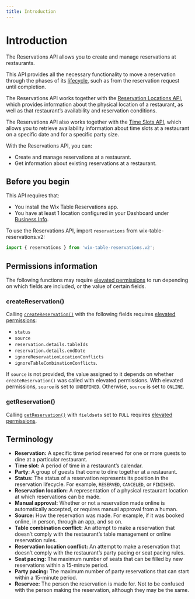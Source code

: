 ```yaml
---
title: Introduction
---
```


# Introduction

The Reservations API allows you to create and manage reservations at restaurants. 

This API provides all the necessary functionality to move a reservation through the phases of its [lifecycle](https://www.wix.com/velo/reference/wix-table-reservations-v2/reservations/the-reservation-lifecycle), such as from the reservation request until completion.

The Reservations API works together with the [Reservation Locations API](https://www.wix.com/velo/reference/wix-table-reservations-v2/reservationlocations), which provides information about the physical location of a restaurant, as well as that restaurant’s availability and reservation conditions. 

The Reservations API also works together with the [Time Slots API](https://www.wix.com/velo/reference/wix-table-reservations-v2/timeslots), which allows you to retrieve availability information about time slots at a restaurant on a specific date and for a specific party size. 

With the Reservations API, you can:
* Create and manage reservations at a restaurant.
* Get information about existing reservations at a restaurant.

## Before you begin
This API requires that:
* You install the Wix Table Reservations app.
* You have at least 1 location configured in your Dashboard under [Business Info](https://www.wix.com/my-account/site-selector/?buttonText=Select%20Site&title=Select%20a%20Site&autoSelectOnSingleSite=true&actionUrl=https:%2F%2Fwww.wix.com%2Fdashboard%2F%7B%7BmetaSiteId%7D%7D%2Fbusiness-info).

To use the Reservations API, import `reservations` from wix-table-reservations.v2:

```js
import { reservations } from 'wix-table-reservations.v2';
```

## Permissions information

The following functions may require [elevated permissions](https://www.wix.com/velo/reference/wix-auth/elevate) to run depending on which fields are included, or the value of certain fields.

### createReservation()

Calling [`createReservation()`](https://www.wix.com/velo/reference/wix-table-reservations-v2/reservations/createreservation) with the following fields requires [elevated permissions](https://www.wix.com/velo/reference/wix-auth/elevate): 
* `status`
* `source`
* `reservation.details.tableIds`
* `reservation.details.endDate`
* `ignoreReservationLocationConflicts`
* `ignoreTableCombinationConflicts`.

If `source` is not provided, the value assigned to it depends on whether `createReservation()` was called with elevated permissions. With elevated permissions, `source` is set to `UNDEFINED`. Otherwise, `source` is set to `ONLINE`.

### getReservation()

Calling [`getReservation()`](https://www.wix.com/velo/reference/wix-table-reservations-v2/reservations/getreservation) with `fieldsets` set to `FULL` requires [elevated permissions](https://www.wix.com/velo/reference/wix-auth/elevate).

## Terminology
* **Reservation:** A specific time period reserved for one or more guests to dine at a particular restaurant.
* **Time slot:** A period of time in a restaurant’s calendar.
* **Party**: A group of guests that come to dine together at a restaurant.
* **Status:** The status of a reservation represents its position in the reservation lifecycle. For example, `RESERVED`, `CANCELED`, or `FINISHED`.
* **Reservation location:** A representation of a physical restaurant location at which reservations can be made.
* **Manual approval:** Whether or not a reservation made online is automatically accepted, or requires manual approval from a human.
* **Source:** How the reservation was made. For example, if it was booked online, in person, through an app, and so on.
* **Table combination conflict:** An attempt to make a reservation that doesn’t comply with the restaurant’s table management or online reservation rules.
* **Reservation location conflict:** An attempt to make a reservation that doesn’t comply with the restaurant’s party pacing or seat pacing rules.
* **Seat pacing:** The maximum number of seats that can be filled by new reservations within a 15-minute period.
* **Party pacing:** The maximum number of party reservations that can start within a 15-minute period.
* **Reservee:** The person the reservation is made for. Not to be confused with the person making the reservation, although they may be the same.
